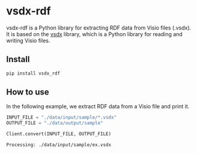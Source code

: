 vsdx-rdf
================

<!-- WARNING: THIS FILE WAS AUTOGENERATED! DO NOT EDIT! -->

vsdx-rdf is a Python library for extracting RDF data from Visio files
(.vsdx). It is based on the [vsdx](https://pypi.org/project/vsdx/)
library, which is a Python library for reading and writing Visio files.

## Install

``` sh
pip install vsdx_rdf
```

## How to use

In the following example, we extract RDF data from a Visio file and
print it.

``` python
INPUT_FILE = "./data/input/sample/*.vsdx"
OUTPUT_FILE = "./data/output/sample"

Client.convert(INPUT_FILE, OUTPUT_FILE)
```

    Processing: ./data/input/sample/ex.vsdx
